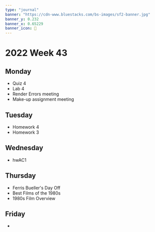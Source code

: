 ```yaml
---
type: "journal"
banner: "https://cdn-www.bluestacks.com/bs-images/sf2-banner.jpg"
banner_y: 0.232
banner_x: 0.65229
banner_icon: 🎴
---
```

# 2022 Week 43

## Monday
- Quiz 4
- Lab 4
- Render Errors meeting
- Make-up assignment meeting

## Tuesday
- Homework 4
- Homework 3

## Wednesday
- hwAC1

## Thursday
- Ferris Bueller's Day Off
- Best Films of the 1980s
- 1980s Film Overview

## Friday
- 
